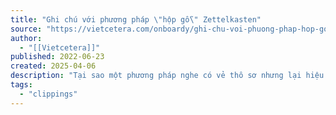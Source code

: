 ```yaml
---
title: "Ghi chú với phương pháp \"hộp gỗ\" Zettelkasten"
source: "https://vietcetera.com/onboardy/ghi-chu-voi-phuong-phap-hop-go-zettelkasten"
author:
  - "[[Vietcetera]]"
published: 2022-06-23
created: 2025-04-06
description: "Tại sao một phương pháp nghe có vẻ thô sơ nhưng lại hiệu quả không tưởng?"
tags:
  - "clippings"
---
```


